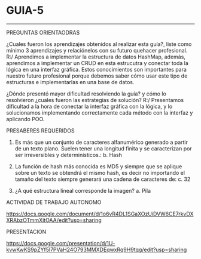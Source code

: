 # GUIA-5
-------------------------
PREGUNTAS ORIENTAODRAS

¿Cuales fueron los aprendizajes obtenidos al realizar esta guía?, liste como mínimo 3
aprendizajes y relaciónelos con su futuro quehacer profesional.
R:/ Aprendimos a implementar la estructura de datos HashMap, además, aprendimos a implementar un CRUD en esta estrucutra y conectar toda la lógica en una interfaz gráfica. Estos conocimientos son importantes para nuestro futuro profesional porque debemos saber cómo usar este tipo de estructuras e implementarlas en una base de datos.    

¿Dónde presentó mayor dificultad resolviendo la guía? y cómo lo resolvieron ¿cuales fueron las estrategias de solución?
R:/ Presentamos dificultad a la hora de conectar la interfaz gráfica con la lógica, y lo solucionamos implementando correctamente cada método con la interfaz y aplicando POO. 

PRESABERES REQUERIDOS

1. Es más que un conjunto de caracteres alfanumérico generado a partir de un texto
plano. Suelen tener una longitud finita y se caracterizan por ser irreversibles y
determinísticos.:
b. Hash

3. La función de hash más conocida es MD5 y siempre que se aplique sobre un texto se
obtendrá el mismo hash, es decir no importando el tamaño del texto siempre generará
una cadena de caracteres de:
c. 32

5. ¿A qué estructura lineal corresponde la imagen?
a. Pila

ACTIVIDAD DE TRABAJO AUTONOMO 

https://docs.google.com/document/d/1o6vR4DL1SGaXOzUiDVW6CE7rkvDXXRAbzOTmmXitOAA/edit?usp=sharing

PRESENTACION

https://docs.google.com/presentation/d/1U-kvwKwKS9pZYf5l7PVaH24O793MMXDEqwxRq9H9tqg/edit?usp=sharing

